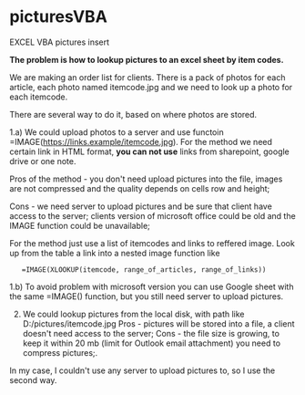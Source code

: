 # picturesVBA

EXCEL VBA pictures insert

**The problem is how to lookup pictures to an excel sheet by item codes.**

We are making an order list for clients. There is a pack of photos for each article, each photo named itemcode.jpg and we need to look up a photo for each itemcode.

There are several way to do it, based on where photos are stored.

 
  1.a) We could upload photos to a server and use functoin =IMAGE(https://links.example/itemcode.jpg). For the method we need certain link in HTML format, **you can not use** links from sharepoint, google drive or one note.     
     

  Pros of the method - you don't need upload pictures into the file, images are not compressed and the quality depends on cells row and height;
  
  Cons -  we need server to upload pictures and be sure that client have access to the server; clients version of microsoft office could be old and the IMAGE function could be unavailable;
  
  For the method just use a list of itemcodes and links to reffered image. Look up from the table a link into a nested image function like
     
       =IMAGE(XLOOKUP(itemcode, range_of_articles, range_of_links))

     
  1.b) To avoid problem with microsoft version you can use Google sheet with the same =IMAGE() function, but you still need server to upload pictures.



2) We could lookup pictures from the local disk, with path like D:/pictures/itemcode.jpg
     Pros - pictures will be stored into a file, a client doesn't need access to the server;
     Cons - the file size is growing, to keep it within 20 mb (limit for Outlook email attachment) you need to compress pictures;.

In my case, I couldn't use any server to upload pictures to, so I use the second way.

    
     
